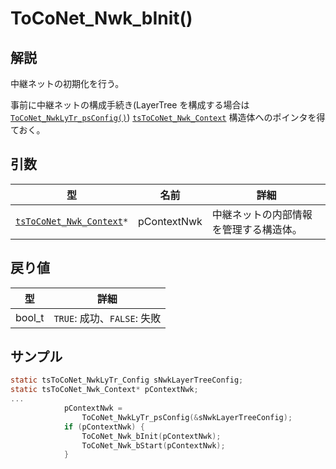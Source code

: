 # ToCoNet_Nwk_bInit()

## 解説

中継ネットの初期化を行う。

事前に中継ネットの構成手続き(LayerTree を構成する場合は [`ToCoNet_NwkLyTr_psConfig()`](../layertree-netto/toconet_nwklytr_psconfig.md)) [`tsToCoNet_Nwk_Context`](../structure/tstoconet_nwk_context.md) 構造体へのポインタを得ておく。

## 引数

| 型                                                                   | 名前          | 詳細                  |
| ------------------------------------------------------------------- | ----------- | ------------------- |
| [`tsToCoNet_Nwk_Context`](../structure/tstoconet_nwk_context.md)`*` | pContextNwk | 中継ネットの内部情報を管理する構造体。 |

## 戻り値

| 型      | 詳細                     |
| ------ | ---------------------- |
| bool_t | `TRUE`: 成功、`FALSE`: 失敗 |

## サンプル

```c
static tsToCoNet_NwkLyTr_Config sNwkLayerTreeConfig;
static tsToCoNet_Nwk_Context* pContextNwk;
...
			pContextNwk =
				ToCoNet_NwkLyTr_psConfig(&sNwkLayerTreeConfig);
			if (pContextNwk) {
				ToCoNet_Nwk_bInit(pContextNwk);
				ToCoNet_Nwk_bStart(pContextNwk);
			}
```

